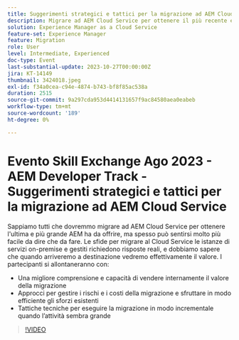 ```yaml
---
title: Suggerimenti strategici e tattici per la migrazione ad AEM Cloud Service
description: Migrare ad AEM Cloud Service per ottenere il più recente e il più grande AEM ha da offrire, migrare le istanze di servizi on-premise e gestiti al Cloud Service per acquisire una migliore comprensione e capacità di vendere internamente il valore degli approcci di migrazione per gestire i rischi e i costi della migrazione e sfruttare in modo efficiente gli sforzi esistenti Tattiche tecniche per eseguire in modo incrementale la migrazione quando l'attività sembra grande
solution: Experience Manager as a Cloud Service
feature-set: Experience Manager
feature: Migration
role: User
level: Intermediate, Experienced
doc-type: Event
last-substantial-update: 2023-10-27T00:00:00Z
jira: KT-14149
thumbnail: 3424018.jpeg
exl-id: f34a0cea-c94e-4874-b743-bf8f85ac538a
duration: 2515
source-git-commit: 9a297cda953d4414131657f9ac84580aea0eabeb
workflow-type: tm+mt
source-wordcount: '189'
ht-degree: 0%

---
```


# Evento Skill Exchange Ago 2023 - AEM Developer Track - Suggerimenti strategici e tattici per la migrazione ad AEM Cloud Service

Sappiamo tutti che dovremmo migrare ad AEM Cloud Service per ottenere l&#39;ultima e più grande AEM ha da offrire, ma spesso può sentirsi molto più facile da dire che da fare. Le sfide per migrare al Cloud Service le istanze di servizi on-premise e gestiti richiedono risposte reali, e dobbiamo sapere che quando arriveremo a destinazione vedremo effettivamente il valore. I partecipanti si allontaneranno con:

* Una migliore comprensione e capacità di vendere internamente il valore della migrazione
* Approcci per gestire i rischi e i costi della migrazione e sfruttare in modo efficiente gli sforzi esistenti
* Tattiche tecniche per eseguire la migrazione in modo incrementale quando l’attività sembra grande

>[!VIDEO](https://video.tv.adobe.com/v/3424018/?learn=on)
